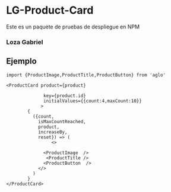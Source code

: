 # LG-Product-Card

Este es un paquete de pruebas de despliegue en NPM

### Loza Gabriel

## Ejemplo
```
import {ProductImage,ProductTitle,ProductButton} from 'aglo'
```
```
<ProductCard product={product}
              
              key={product.id}
              initialValues={{count:4,maxCount:10}}
             >
        {
          ({count,
            isMaxCountReached,
            product,
            increaseBy,
            reset}) => (
                 <>
            
              <ProductImage  />
               <ProductTitle />
              <ProductButton  />
            </>
          )
        }
</ProductCard>
```
   
  